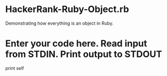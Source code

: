 # HackerRank-Ruby-Object.rb
Demonstrating how everything is an object in Ruby.
# Enter your code here. Read input from STDIN. Print output to STDOUT
print self
